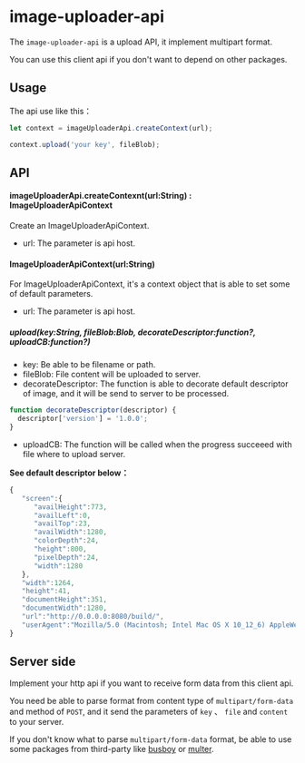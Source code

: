 image-uploader-api
===========================

The `image-uploader-api` is a upload API, it implement multipart format.

You can use this client api if you don't want to depend on other packages.


## Usage

The api use like this：

```js
let context = imageUploaderApi.createContext(url);

context.upload('your key', fileBlob);
```

## API

#### imageUploaderApi.createContexnt(url:String) : ImageUploaderApiContext

Create an ImageUploaderApiContext.

* url: The parameter is api host.


#### ImageUploaderApiContext(url:String)

For ImageUploaderApiContext, it's a context object that is able to set some of default parameters.

* url: The parameter is api host.

##### upload(key:String, fileBlob:Blob, decorateDescriptor:function?, uploadCB:function?)

* key: Be able to be filename or path.
* fileBlob: File content will be uploaded to server.
* decorateDescriptor: The function is able to decorate default descriptor of image, and it will be send to server to be processed.

```js
function decorateDescriptor(descriptor) {
  descriptor['version'] = '1.0.0';
}
```

* uploadCB: The function will be called when the progress succeeed with file where to upload server.


**See default descriptor below：**

```js
{  
   "screen":{  
      "availHeight":773,
      "availLeft":0,
      "availTop":23,
      "availWidth":1280,
      "colorDepth":24,
      "height":800,
      "pixelDepth":24,
      "width":1280
   },
   "width":1264,
   "height":41,
   "documentHeight":351,
   "documentWidth":1280,
   "url":"http://0.0.0.0:8080/build/",
   "userAgent":"Mozilla/5.0 (Macintosh; Intel Mac OS X 10_12_6) AppleWebKit/537.36 (KHTML, like Gecko) Chrome/61.0.3163.100 Safari/537.36"
}
```

## Server side

Implement your http api if you want to receive form data from this client api.

You need be able to parse format from content type of `multipart/form-data` and method of `POST`, and it send the parameters of `key` 、 `file` and `content` to your server.

If you don't know what to parse `multipart/form-data` format, be able to use some packages from third-party like [busboy](https://github.com/mscdex/busboy) or [multer](https://github.com/expressjs/multer).



